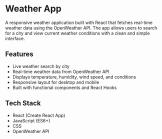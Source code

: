 # Weather App

A responsive weather application built with React that fetches real-time weather data using the OpenWeather API. The app allows users to search for a city and view current weather conditions with a clean and simple interface.

## Features
- Live weather search by city
- Real-time weather data from OpenWeather API
- Displays temperature, humidity, wind speed, and conditions
- Responsive layout for desktop and mobile
- Built with functional components and React Hooks

## Tech Stack
- React (Create React App)
- JavaScript (ES6+)
- CSS
- OpenWeather API
